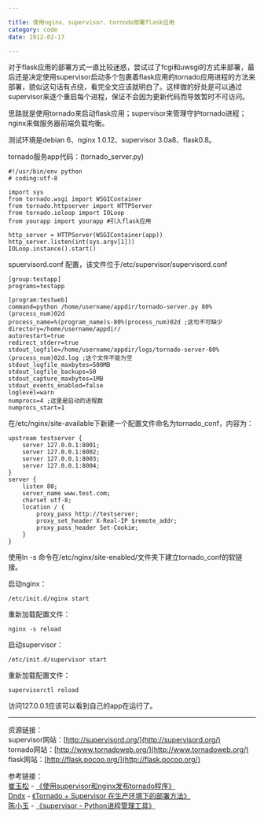```yaml
---

title: 使用nginx、supervisor、tornodo部署flask应用  
category: code  
date: 2012-02-17  

---
```


对于flask应用的部署方式一直比较迷惑，尝试过了fcgi和uwsgi的方式来部署，最后还是决定使用supervisor启动多个包裹着flask应用的tornado应用进程的方法来部署，貌似这句话有点绕，看完全文应该就明白了。这样做的好处是可以通过supervisor来逐个重启每个进程，保证不会因为更新代码而导致暂时不可访问。

思路就是使用tornado来启动flask应用；supervisor来管理守护tornado进程；nginx来做服务器前端负载均衡。

测试环境是debian 6、nginx 1.0.12、supervisor 3.0a8、flask0.8。  

tornado服务app代码：(tornado_server.py)

	#!/usr/bin/env python
	# coding:utf-8
	
	import sys
	from tornado.wsgi import WSGIContainer
	from tornado.httpserver import HTTPServer
	from tornado.ioloop import IOLoop
	from yourapp import yourapp #引入flask应用
	
	http_server = HTTPServer(WSGIContainer(app))
	http_server.listen(int(sys.argv[1]))
	IOLoop.instance().start()
	
spuervisord.conf 配置，该文件位于/etc/supervisor/supervisord.conf

	[group:testapp]
	programs=testapp
	
	[program:testweb]
	command=python /home/username/appdir/tornado-server.py 80%(process_num)02d
	process_name=%(program_name)s-80%(process_num)02d ;这句不可缺少
	directory=/home/username/appdir/
	autorestart=true
	redirect_stderr=true
	stdout_logfile=/home/username/appdir/logs/tornado-server-80%(process_num)02d.log ;这个文件不能为空
	stdout_logfile_maxbytes=500MB
	stdout_logfile_backups=50
	stdout_capture_maxbytes=1MB
	stdout_events_enabled=false
	loglevel=warn
	numprocs=4 ;这里是启动的进程数
	numprocs_start=1

在/etc/nginx/site-available下新建一个配置文件命名为tornado_conf，内容为：

	upstream testserver {
		server 127.0.0.1:8001;
		server 127.0.0.1:8002;
		server 127.0.0.1:8003;
		server 127.0.0.1:8004;
	}
	server {
		listen 80;
		server_name www.test.com;
		charset utf-8;
		location / {
			proxy_pass http://testserver;
			proxy_set_header X-Real-IP $remote_addr;
			proxy_pass_header Set-Cookie;
		}
	}

使用ln -s 命令在/etc/nginx/site-enabled/文件夹下建立tornado_conf的软链接。

启动nginx：

	/etc/init.d/nginx start

重新加载配置文件：

	nginx -s reload

启动supervisor：

	/etc/init.d/supervisor start

重新加载配置文件：

	supervisorctl reload

访问127.0.0.1应该可以看到自己的app在运行了。

---

资源链接：  
supervisor网站：[http://supervisord.org/](http://supervisord.org/)  
tornado网站：[http://www.tornadoweb.org/](http://www.tornadoweb.org/)  
flask网站：[http://flask.pocoo.org/](http://flask.pocoo.org/)

参考链接：  
[崔玉松](http://fendou.org) - [《使用supervisor和nginx发布tornado程序》](http://fendou.org/2011/09/23/supervisor-nginx-tornado/)  
[Dndx](http://www.idndx.com/) - [《Tornado + Supervisor 在生产环境下的部署方法》](http://www.idndx.com/posts/ways-to-deploy-tornado-under-production-environment-using-supervisor.html)  
[陈小玉](http://chenxiaoyu.org) - [《supervisor - Python进程管理工具》](http://chenxiaoyu.org/2011/05/31/python-supervisor.html)
